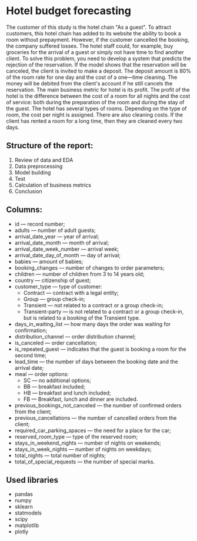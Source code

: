# Hotel budget forecasting

The customer of this study is the hotel chain "As a guest".
To attract customers, this hotel chain has added to its website the ability to book a room without prepayment. However, if the customer cancelled the booking, the company suffered losses. The hotel staff could, for example, buy groceries for the arrival of a guest or simply not have time to find another client.
To solve this problem, you need to develop a system that predicts the rejection of the reservation. If the model shows that the reservation will be canceled, the client is invited to make a deposit. The deposit amount is 80% of the room rate for one day and the cost of a one—time cleaning. The money will be debited from the client's account if he still cancels the reservation.
The main business metric for hotel is its profit. The profit of the hotel is the difference between the cost of a room for all nights and the cost of service: both during the preparation of the room and during the stay of the guest.
The hotel has several types of rooms. Depending on the type of room, the cost per night is assigned. There are also cleaning costs. If the client has rented a room for a long time, then they are cleaned every two days.
## Structure of the report:

1. Review of data and  EDA
2. Data preprocessing
3. Model building
4. Test
5. Calculation of business metrics
6. Conclusion


## Columns:

- id — record number;
- adults — number of adult guests;
- arrival_date_year — year of arrival;
- arrival_date_month — month of arrival;
- arrival_date_week_number — arrival week;
- arrival_date_day_of_month — day of arrival;
- babies — amount of babies;
- booking_changes — number of changes to order parameters;
- children — number of children from 3 to 14 years old;
- country — citizenship of guest;
- customer_type — type of customer:
  - Contract — contract with a legal entity;
  - Group — group check-in;
  - Transient — not related to a contract or a group check-in;
  - Transient-party — is not related to a contract or a group check-in, but is related to a booking of the Transient type.
- days_in_waiting_list — how many days the order was waiting for confirmation;
- distribution_channel — order distribution channel;
- is_canceled — order cancellation;
- is_repeated_guest — indicates that the guest is booking a room for the second time;
- lead_time — the number of days between the booking date and the arrival date;
- meal — order options:
  - SC — no additional options;
  - BB — breakfast included;
  - HB — breakfast and lunch included;
  - FB — Breakfast, lunch and dinner are included.
- previous_bookings_not_canceled — the number of confirmed orders from the client;
- previous_cancellations — the number of cancelled orders from the client;
- required_car_parking_spaces — the need for a place for the car;
- reserved_room_type — type of the reserved room;
- stays_in_weekend_nights — number of nights on weekends;
- stays_in_week_nights — number of nights on weekdays;
- total_nights — total number of nights;
- total_of_special_requests — the number of special marks.

## Used libraries

- pandas
- numpy
- sklearn
- statmodels
- scipy
- matplotlib
- plotly
